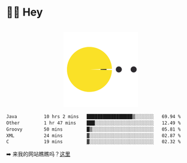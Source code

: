 
# 👋🏻 Hey
<div align="center">
	<br>
	<img src="https://raw.githubusercontent.com/Aniket965/Aniket965/master/pacman.svg?sanitize=true" width="200" height="200">
	<br>
</div>

<!--START_SECTION:waka-->

```txt
Java          10 hrs 2 mins   █████████████████▒░░░░░░░   69.94 %
Other         1 hr 47 mins    ███░░░░░░░░░░░░░░░░░░░░░░   12.49 %
Groovy        50 mins         █▒░░░░░░░░░░░░░░░░░░░░░░░   05.81 %
XML           24 mins         ▓░░░░░░░░░░░░░░░░░░░░░░░░   02.87 %
C             19 mins         ▓░░░░░░░░░░░░░░░░░░░░░░░░   02.32 %
```

<!--END_SECTION:waka-->

 ➡️  来我的网站瞧瞧吗？[这里](https://www.shaolongfei.com)

